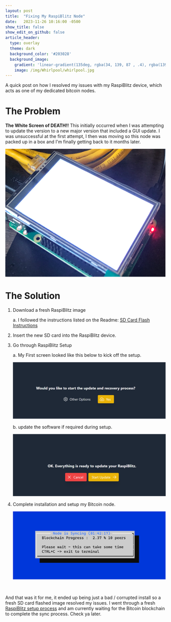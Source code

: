 ```yaml
---
layout: post
title:  "Fixing My RaspiBlitz Node"
date:   2023-11-26 10:16:00 -0500
show_title: false
show_edit_on_github: false
article_header:
  type: overlay
  theme: dark
  background_color: '#203028'
  background_image:
    gradient: 'linear-gradient(135deg, rgba(34, 139, 87 , .4), rgba(139, 34, 139, .4))'
    image: /img/Whirlpool/whirlpool.jpg
---
```


A quick post on how I resolved my issues with my RaspiBlitz device, which acts as one of my dedicated bitcoin nodes.

# The Problem
**The White Screen of DEATH!!** This initially occurred when I was attempting to update the version to a new major version that included a GUI update. I was unsuccessful at the first attempt, I then was moving so this node was packed up in a box and I'm finally getting back to it months later.

![White Screen](/img/RaspiBlitz/WhiteScreen.png)


# The Solution
1. Download a fresh RaspiBlitz image

    a. I followed the instructions listed on the Readme: [SD Card Flash Instructions](https://github.com/raspiblitz/raspiblitz#write-the-sd-card-image-to-your-sd-card)

2. Insert the new SD card into the RaspiBlitz device.

3. Go through RaspiBlitz Setup

    a. My First screen looked like this below to kick off the setup.

    ![Continue Setup](/img/RaspiBlitz/ContinueSetup.png)

    b. update the software if required during setup.

    ![Start Update](/img/RaspiBlitz/StartUpdate.png)

4. Complete installation and setup my Bitcoin node.

    ![Bitcoin Blockchain Sync](/img/RaspiBlitz/BitcoinSync.png)

<br/>

And that was it for me, it ended up being just a bad / corrupted install so a fresh SD card flashed image resolved my issues. I went through a fresh [RaspiBlitz setup process](https://github.com/raspiblitz/raspiblitz#setup-process-detailed-documentation) and am currently waiting for the Bitcoin blockchain to complete the sync process. Check ya later.
